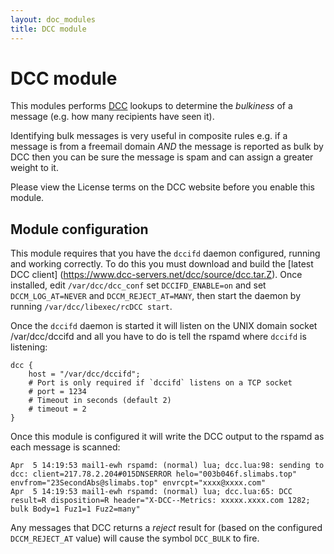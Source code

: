 ```yaml
---
layout: doc_modules
title: DCC module
---
```

# DCC module

This modules performs [DCC](http://www.dcc-servers.net/dcc/) lookups to determine
the *bulkiness* of a message (e.g. how many recipients have seen it).

Identifying bulk messages is very useful in composite rules e.g. if a message is
from a freemail domain *AND* the message is reported as bulk by DCC then you can
be sure the message is spam and can assign a greater weight to it.

Please view the License terms on the DCC website before you enable this module.

## Module configuration

This module requires that you have the `dccifd` daemon configured, running and
working correctly.  To do this you must download and build the [latest DCC client]
(https://www.dcc-servers.net/dcc/source/dcc.tar.Z).  Once installed, edit
`/var/dcc/dcc_conf` set `DCCIFD_ENABLE=on` and set `DCCM_LOG_AT=NEVER` and
`DCCM_REJECT_AT=MANY`, then start the daemon by running `/var/dcc/libexec/rcDCC start`.

Once the `dccifd` daemon is started it will listen on the UNIX domain socket /var/dcc/dccifd
and all you have to do is tell the rspamd where `dccifd` is listening:

~~~ucl
dcc {
    host = "/var/dcc/dccifd";
    # Port is only required if `dccifd` listens on a TCP socket
    # port = 1234
    # Timeout in seconds (default 2)
    # timeout = 2
}
~~~

Once this module is configured it will write the DCC output to the rspamd as each
message is scanned:

`````
Apr  5 14:19:53 mail1-ewh rspamd: (normal) lua; dcc.lua:98: sending to dcc: client=217.78.2.204#015DNSERROR helo="003b046f.slimabs.top" envfrom="23SecondAbs@slimabs.top" envrcpt="xxxx@xxxx.com"
Apr  5 14:19:53 mail1-ewh rspamd: (normal) lua; dcc.lua:65: DCC result=R disposition=R header="X-DCC--Metrics: xxxxx.xxxx.com 1282; bulk Body=1 Fuz1=1 Fuz2=many"
`````

Any messages that DCC returns a *reject* result for (based on the configured `DCCM_REJECT_AT`
value) will cause the symbol `DCC_BULK` to fire.
